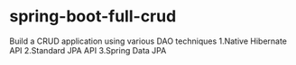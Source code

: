 # spring-boot-full-crud
Build a CRUD application using various DAO techniques
1.Native Hibernate API
2.Standard JPA API
3.Spring Data JPA
